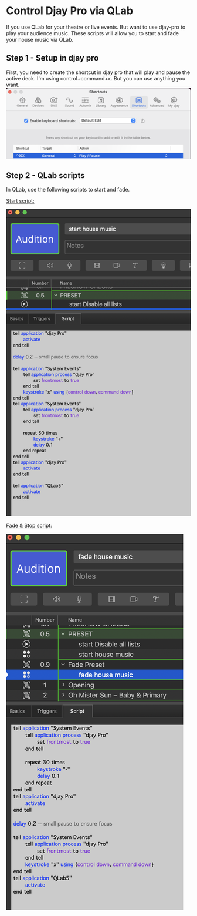 # Control Djay Pro via QLab
If you use QLab for your theatre or live events. But want to use djay-pro to play your audience music. These scripts will allow you to start and fade your house music via QLab.

## Step 1 - Setup in djay pro

First, you need to create the shortcut in djay pro that will play and pause the active deck. I'm using control+command+x. But you can use anything you want.
![Screenshot showing the shortcut in djay pro](https://github.com/johnhart96/QLab-Djaypro-control/blob/cafe2cf7ae852f9dfb0c82d5acd1985a2788d857/Screenshot%202025-05-04%20at%2007.07.39.png)

## Step 2 - QLab scripts

In QLab, use the following scripts to start and fade.

[Start script:](djay-play.scpt)

![Start script](https://github.com/johnhart96/QLab-Djaypro-control/blob/239b98a8ff54891463cc6842ff924ba63630a4c7/Screenshot%202025-05-04%20at%2007.16.59.png)

[Fade & Stop script:](djay-fade.scpt)

![Fade script](https://github.com/johnhart96/QLab-Djaypro-control/blob/main/Screenshot%202025-05-04%20at%2007.17.16.png)
